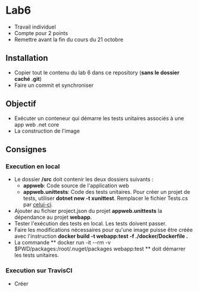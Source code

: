 # Lab6
- Travail individuel
- Compte pour 2 points
- Remettre avant la fin du cours du 21 octobre

## Installation
- Copier tout le contenu du lab 6 dans ce repository (**sans le dossier caché .git**)
- Faire un commit et synchroniser

## Objectif
- Exécuter un conteneur qui démarre les tests unitaires associés à une app web .net core
- La construction de l'image 

## Consignes
### Execution en local
- Le dossier **/src** doit contenir les deux dossiers suivants : 
  - **appweb**: Code source de l'application web
  - **appweb.unittests**: Code des tests unitaires. Pour créer un projet de tests, utiliser **dotnet new -t xunittest**. Remplacer le fichier Tests.cs par [celui-ci](https://gist.github.com/ymazieres/37b7dced66808492d4c2b2cb9ab222cd). 
- Ajouter au fichier project.json du projet **appweb.unittests** la dépendance au projet **webapp**. 
- Tester l'exécution des tests en local. Les tests doivent passer.
- Faire les modifications nécessaires pour qu'une image puisse être créée avec l'instruction **docker build -t webapp:test -f ./docker/Dockerfile  .**
- La commande ** docker run -it --rm -v $PWD/packages:/root/.nuget/packages webapp:test ** doit démarrer les tests unitaires.

### Execution sur TravisCI
- Créer
